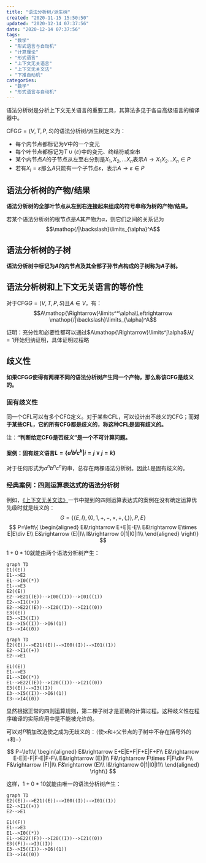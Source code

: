 ```yaml
---
title: "语法分析树/派生树"
created: "2020-11-15 15:50:50"
updated: "2020-12-14 07:37:56"
date: "2020-12-14 07:37:56"
tags: 
 - "数学"
 - "形式语言与自动机"
 - "计算理论"
 - "形式语言"
 - "上下文无关语言"
 - "上下文无关文法"
 - "下推自动机"
categories: 
 - "数学"
 - "形式语言与自动机"
---
```


语法分析树是分析上下文无关语言的重要工具，其算法多见于各自高级语言的编译器中。

CFG$G=(V,T,P,S)$的语法分析树/派生树定义为：
* 每个内节点都标记为$V$中的一个变元
* 每个叶节点都标记为$T\cup\{\varepsilon\}$中的变元、终结符或空串
* 某个内节点$A$的子节点从左至右分别是$X_1,X_2,\dots X_n$表示$A\rightarrow X_1X_2\dots X_n\in P$
* 若有$X_i=\varepsilon$那么$A$只能有一个子节点$\varepsilon$，表示$A\rightarrow\varepsilon\in P$

## 语法分析树的产物/结果

**语法分析树的全部叶节点从左到右连接起来组成的符号串称为树的产物/结果。**

若某个语法分析树的根节点是$A$其产物为$\alpha$，则它们之间的关系记为
$$\mathop{/|\backslash}\limits_{\alpha}^A$$

## 语法分析树的子树

**语法分析树中标记为$A$的内节点及其全部子孙节点构成的子树称为$A$子树。**

## 语法分析树和上下文无关语言的等价性

对于CFG$G=(V,T,P,S)$且$A\in V$，有：
$$A\mathop{\Rightarrow}\limits^*\alpha\Leftrightarrow \mathop{/|\backslash}\limits_{\alpha}^A$$

证明：充分性和必要性都可以通过$A\mathop{\Rightarrow}\limits^j\alpha$从$j=1$开始归纳证明，具体证明过程略

## 歧义性

**如果CFG$G$使得有两棵不同的语法分析树产生同一个产物，那么称该CFG是歧义的。**

### 固有歧义性

同一个CFL可以有多个CFG定义。对于某些CFL，可以设计出不歧义的CFG；而**对于某些CFL，它的所有CFG都是歧义的，称这种CFL是固有歧义的。**

注：**“判断给定CFG是否歧义”是一个不可计算问题。**

#### 案例：固有歧义语言$L=\{a^ib^jc^k|i=j\vee j=k\}$

对于任何形式为$a^nb^nc^n$的串，总存在两棵语法分析树。因此$L$是固有歧义的。

### 经典案例：四则运算表达式的语法分析树

例如，[《上下文无关文法》](./上下文无关文法.md)一节中提到的四则运算表达式的案例在没有确定运算优先级时就是歧义的：
$$G=\{\{E,I\},\{0,1,+,-,\times,\div,(,)\},P,E\}$$
$$
P=\left\{
\begin{aligned}
E&\rightarrow E+E|E-E\\
E&\rightarrow E\times E|E\div E\\
E&\rightarrow (E)|I\\
I&\rightarrow 0|1|I0|I1\\
\end{aligned}
\right\}
$$

$1+0*10$就能由两个语法分析树产生：

```mermaid
graph TD
E1((E))
E1-->E2
E1-->I0((*))
E1-->E3
E2((E))
E2-->E21((E))-->I00((I))-->I01((1))
E2-->I1((+))
E2-->E22((E))-->I20((I))-->I21((0))
E3((E))
E3-->I3((I))
I3-->I5((I))-->I6((1))
I3-->I4((0))
```

```mermaid
graph TD
E2((E))-->E21((E))-->I00((I))-->I01((1))
E2-->I1((+))
E2-->E1

E1((E))
E1-->E3
E1-->I0((*))
E1-->E22((E))-->I20((I))-->I21((0))
E3((E))-->I3((I))
I3-->I5((I))-->I6((1))
I3-->I4((0))
```

显然根据正常的四则运算规则，第二棵子树才是正确的计算过程。这种歧义性在程序编译的实际应用中是不能被允许的。

可以对$P$稍加改造使之成为无歧义的：（使$\times$和$\div$父节点的子树中不存在括号外的$+$和$-$）

$$
P=\left\{
\begin{aligned}
E&\rightarrow E+E|E+F|F+E|F+F\\
E&\rightarrow E-E|E-F|F-E|F-F\\
E&\rightarrow (E)|I\\
F&\rightarrow F\times F|F\div F\\
F&\rightarrow (F)|I\\
F&\rightarrow (E)\\
I&\rightarrow 0|1|I0|I1\\
\end{aligned}
\right\}
$$

这样，$1+0*10$就能由唯一的语法分析树产生：

```mermaid
graph TD
E2((E))-->E21((E))-->I00((I))-->I01((1))
E2-->I1((+))
E2-->E1

E1((F))
E1-->E3
E1-->I0((*))
E1-->E22((F))-->I20((I))-->I21((0))
E3((F))-->I3((I))
I3-->I5((I))-->I6((1))
I3-->I4((0))
```